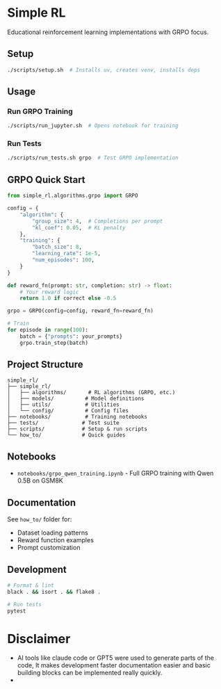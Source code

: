 # Simple RL

Educational reinforcement learning implementations with GRPO focus.

## Setup

```bash
./scripts/setup.sh  # Installs uv, creates venv, installs deps
```

## Usage

### Run GRPO Training
```bash
./scripts/run_jupyter.sh  # Opens notebook for training
```

### Run Tests
```bash
./scripts/run_tests.sh grpo  # Test GRPO implementation
```

## GRPO Quick Start

```python
from simple_rl.algorithms.grpo import GRPO

config = {
    "algorithm": {
        "group_size": 4,  # Completions per prompt
        "kl_coef": 0.05,  # KL penalty
    },
    "training": {
        "batch_size": 8,
        "learning_rate": 1e-5,
        "num_episodes": 100,
    }
}

def reward_fn(prompt: str, completion: str) -> float:
    # Your reward logic
    return 1.0 if correct else -0.5

grpo = GRPO(config=config, reward_fn=reward_fn)

# Train
for episode in range(100):
    batch = {"prompts": your_prompts}
    grpo.train_step(batch)
```

## Project Structure

```
simple_rl/
├── simple_rl/
│   ├── algorithms/       # RL algorithms (GRPO, etc.)
│   ├── models/          # Model definitions
│   ├── utils/           # Utilities
│   └── config/          # Config files
├── notebooks/           # Training notebooks
├── tests/              # Test suite
├── scripts/            # Setup & run scripts
└── how_to/             # Quick guides
```

## Notebooks

- `notebooks/grpo_qwen_training.ipynb` - Full GRPO training with Qwen 0.5B on GSM8K

## Documentation

See `how_to/` folder for:
- Dataset loading patterns
- Reward function examples
- Prompt customization

## Development

```bash
# Format & lint
black . && isort . && flake8 .

# Run tests
pytest
```

# Disclaimer
- AI tools like claude code or GPT5 were used to generate parts of the code, It makes development faster
  documentation easier and basic building blocks can be implemented really quickly.
- 